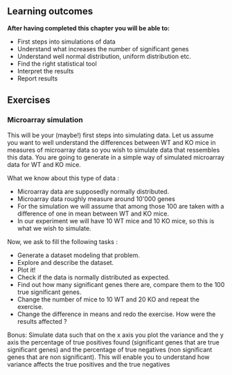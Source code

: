 ## Learning outcomes

**After having completed this chapter you will be able to:**

- First steps into simulations of data
- Understand what increases the number of significant genes
- Understand well normal distribution, uniform distribution etc.
- Find the right statistical tool
- Interpret the results
- Report results

## Exercises

### Microarray simulation

This will be your (maybe!) first steps into simulating data. Let us assume you want to well understand the differences between WT and KO mice in measures of microarray data so you wish to simulate data that ressembles this data. You are going to generate in a simple way of simulated microarray data for WT and KO mice.

What we know about this type of data : 
- Microarray data are supposedly normally distributed.- Microarray data roughly measure around 10'000 genes
- For the simulation we will assume that among those 100 are taken with a difference of one in mean between WT and KO mice.- In our experiment we will have 10 WT mice and 10 KO mice, so this is what we wish to simulate.

Now, we ask to fill the following tasks :

- Generate a dataset modeling that problem.- Explore and describe the dataset. 
- Plot it!- Check if the data is normally distributed as expected.- Find out how many significant genes there are, compare them to the100 true significant genes.- Change the number of mice to 10 WT and 20 KO and repeat theexercise. 
- Change the difference in means and redo the exercise. Howwere the results affected ?

Bonus: Simulate data such that on the x axis you plot the variance andthe y axis the percentage of true positives found (significant genesthat are true significant genes) and the percentage of true negatives(non significant genes that are non significant). This will enable you to understand how variance affects the true positives and the true negatives


